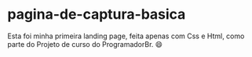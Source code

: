 # pagina-de-captura-basica
Esta foi minha primeira landing page, feita apenas com Css e Html, como parte do Projeto de curso do ProgramadorBr. :smile:
